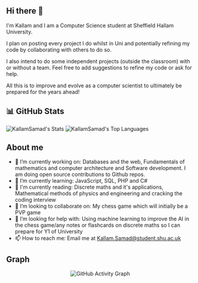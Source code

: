 ## Hi there 👋
I'm Kallam and I am a Computer Science student at Sheffield Hallam University. 

I plan on posting every project I do whilst in Uni and potentially refining my code by collaborating with others to do so. 

I also intend to do some independent projects (outside the classroom) with or without a team. Feel free to add suggestions to refine my code or ask for help.

All this is to improve and evolve as a computer scientist to ultimately be prepared for the years ahead!

## 📊 GitHub Stats

![KallamSamad's Stats](https://github-readme-stats.vercel.app/api?username=KallamSamad&theme=highcontrast&show_icons=true&hide_border=false&count_private=true)
![KallamSamad's Top Languages](https://github-readme-stats.vercel.app/api/top-langs/?username=KallamSamad&theme=highcontrast&show_icons=true&hide_border=false&layout=compact)

## About me

- 🔭 I’m currently working on: Databases and the web, Fundamentals of mathematics and computer architecture and Software development. I am doing open source contributions to Github repos.
- 🌱 I’m currently learning: JavaScript, SQL, PHP and C#
- 📖 I'm currently reading: Discrete maths and it's applications, Mathematical methods of physics and engineering and cracking the coding interview
- 👯 I’m looking to collaborate on: My chess game which will initially be a PVP game
- 🤔 I’m looking for help with: Using machine learning to improve the AI in the chess game/any notes or flashcards on discrete maths so I can prepare for Y1 of University
- 📫 How to reach me: Email me at Kallam.Samad@student.shu.ac.uk

## Graph
<p align="center">
  <img src="https://github-readme-activity-graph.vercel.app/graph?username=KallamSamad&theme=github-compact" alt="GitHub Activity Graph" />
</p>
